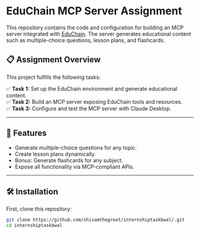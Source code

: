 # EduChain MCP Server Assignment

This repository contains the code and configuration for building an MCP server integrated with [EduChain](https://github.com/satvik314/educhain). The server generates educational content such as multiple-choice questions, lesson plans, and flashcards.

## 📋 Assignment Overview

This project fulfills the following tasks:

✅ **Task 1:** Set up the EduChain environment and generate educational content.  
✅ **Task 2:** Build an MCP server exposing EduChain tools and resources.  
✅ **Task 3:** Configure and test the MCP server with Claude Desktop.

---

## 🚀 Features

- Generate multiple-choice questions for any topic.
- Create lesson plans dynamically.
- Bonus: Generate flashcards for any subject.
- Expose all functionality via MCP-compliant APIs.

---

## 🛠️ Installation

First, clone this repository:

```bash
git clone https://github.com/shivamthegreat/internshiptaskbwal/.git
cd internshiptaskbwal

